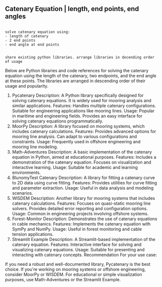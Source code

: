 ## Catenary Equation | length, end points, end angles

<code>
solve catenary equation using:
- length of catenary
- 2 end points
- end angle at end points 

share existing python libraries. 
arrange libraries in decending order of usage
</code>



Below are Python libraries and code references for solving the catenary equation using the length of the catenary, two endpoints, and the end angle at these points. The libraries are arranged in descending order of their usage and popularity.

1. Pycatenary
Description: A Python library specifically designed for solving catenary equations. It is widely used for mooring analysis and similar applications.
Features:
Handles multiple catenary configurations.
Suitable for engineering applications like mooring lines.
Usage:
Popular in maritime and engineering fields.
Provides an easy interface for solving catenary equations programmatically.
2. MoorPy
Description: A library focused on mooring systems, which includes catenary calculations.
Features:
Provides advanced options for mooring line analysis.
Can adapt to various configurations and constraints.
Usage:
Frequently used in offshore engineering and mooring line modeling.
3. Math-Adventures
Description: A basic implementation of the catenary equation in Python, aimed at educational purposes.
Features:
Includes a demonstration of the catenary equation.
Focuses on visualization and interactive learning.
Usage:
Suitable for academic and learning environments.
4. BlunomyTest Catenary
Description: A library for fitting a catenary curve to 2D data using curve fitting.
Features:
Provides utilities for curve fitting and parameter extraction.
Usage:
Useful in data analysis and modeling scenarios.
5. WISDEM
Description: Another library for mooring systems that includes catenary calculations.
Features:
Focuses on quasi-static mooring line solvers.
Provides detailed error reporting and configuration options.
Usage:
Common in engineering projects involving offshore systems.
6. Forest-Monitor
Description: Demonstrates the use of catenary equations in cable mechanics.
Features:
Implements the catenary equation with SymPy and NumPy.
Usage:
Useful in forest monitoring and cable tension applications.
7. Streamlit Example
Description: A Streamlit-based implementation of the catenary equation.
Features:
Interactive interface for solving and visualizing catenary equations.
Usage:
Suitable for presenting and interacting with catenary concepts.
Recommendation
For your use case:

If you need a robust and well-documented library, Pycatenary is the best choice.
If you're working on mooring systems or offshore engineering, consider MoorPy or WISDEM.
For educational or simple visualization purposes, use Math-Adventures or the Streamlit Example.